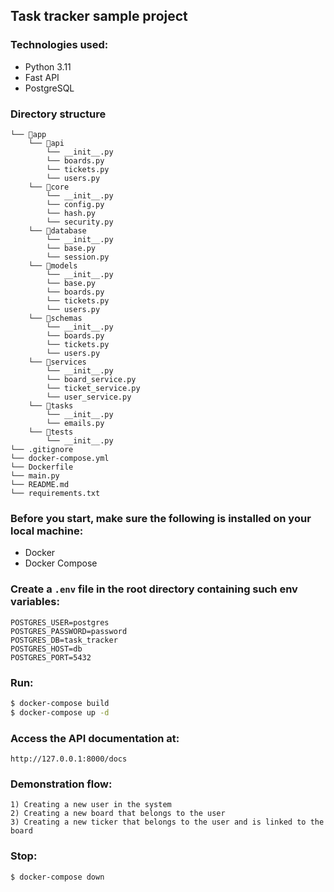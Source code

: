 ## Task tracker sample project

### Technologies used:
- Python 3.11
- Fast API
- PostgreSQL

### Directory structure
```
└── 📁app
    └── 📁api
        └── __init__.py
        └── boards.py
        └── tickets.py
        └── users.py
    └── 📁core
        └── __init__.py
        └── config.py
        └── hash.py
        └── security.py
    └── 📁database
        └── __init__.py
        └── base.py
        └── session.py
    └── 📁models
        └── __init__.py
        └── base.py
        └── boards.py
        └── tickets.py
        └── users.py
    └── 📁schemas
        └── __init__.py
        └── boards.py
        └── tickets.py
        └── users.py
    └── 📁services
        └── __init__.py
        └── board_service.py
        └── ticket_service.py
        └── user_service.py
    └── 📁tasks
        └── __init__.py
        └── emails.py
    └── 📁tests
        └── __init__.py
└── .gitignore
└── docker-compose.yml
└── Dockerfile
└── main.py
└── README.md
└── requirements.txt
```

### Before you start, make sure the following is installed on your local machine:
 - Docker
 - Docker Compose


### Create a `.env` file in the root directory containing such env variables:
```
POSTGRES_USER=postgres
POSTGRES_PASSWORD=password
POSTGRES_DB=task_tracker
POSTGRES_HOST=db
POSTGRES_PORT=5432
```

### Run:
```sh
$ docker-compose build
$ docker-compose up -d
```

### Access the API documentation at:
```
http://127.0.0.1:8000/docs
```

### Demonstration flow:
```
1) Creating a new user in the system
2) Creating a new board that belongs to the user
3) Creating a new ticker that belongs to the user and is linked to the board
```

### Stop:
```sh
$ docker-compose down 
```